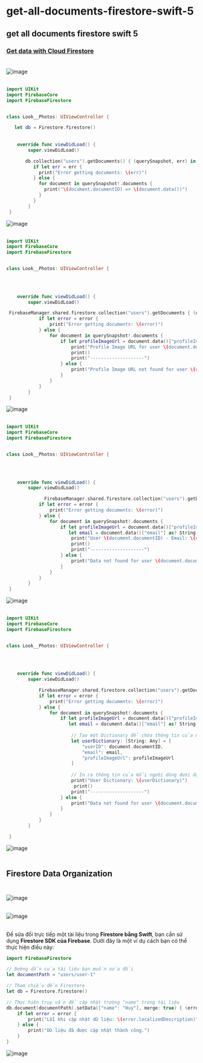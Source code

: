 # get-all-documents-firestore-swift-5
## get all documents firestore swift 5
### [Get data with Cloud Firestore](https://firebase.google.com/docs/firestore/query-data/get-data) <br><br>

![image](https://github.com/Experimenters1/get-all-documents-firestore-swift-5/assets/64000769/b160ae15-6c40-41bb-b2c8-5681395a8f50) <br><br>

```swift
import UIKit
import FirebaseCore
import FirebaseFirestore


class Look__Photos: UIViewController {

   let db = Firestore.firestore()
   
    
    override func viewDidLoad() {
        super.viewDidLoad()

       db.collection("users").getDocuments() { (querySnapshot, err) in
          if let err = err {
            print("Error getting documents: \(err)")
          } else {
            for document in querySnapshot!.documents {
              print("\(document.documentID) => \(document.data())")
            }
          }
        }
 }
```


![image](https://github.com/Experimenters1/get-all-documents-firestore-swift-5/assets/64000769/21a41800-bb38-4b6f-b030-c8d9c84ec07d) <br><br>

```swift
import UIKit
import FirebaseCore
import FirebaseFirestore


class Look__Photos: UIViewController {

  
   
    
    override func viewDidLoad() {
        super.viewDidLoad()

 FirebaseManager.shared.firestore.collection("users").getDocuments { (querySnapshot, error) in
            if let error = error {
                print("Error getting documents: \(error)")
            } else {
                for document in querySnapshot!.documents {
                    if let profileImageUrl = document.data()["profileImageUrl"] as? String {
                        print("Profile Image URL for user \(document.documentID): \(profileImageUrl)")
                        print()
                        print("--------------------")
                    } else {
                        print("Profile Image URL not found for user \(document.documentID)")
                    }
                }
            }
        }
 }

```

![image](https://github.com/Experimenters1/get-all-documents-firestore-swift-5/assets/64000769/ae72b766-3203-4e32-bc82-ddab7e1a762b) <br><br>

```swift
import UIKit
import FirebaseCore
import FirebaseFirestore


class Look__Photos: UIViewController {

  
   
    
    override func viewDidLoad() {
        super.viewDidLoad()

              FirebaseManager.shared.firestore.collection("users").getDocuments { (querySnapshot, error) in
            if let error = error {
                print("Error getting documents: \(error)")
            } else {
                for document in querySnapshot!.documents {
                    if let profileImageUrl = document.data()["profileImageUrl"] as? String,
                       let email = document.data()["email"] as? String {
                        print("User \(document.documentID) - Email: \(email), Profile Image URL: \(profileImageUrl)")
                        print()
                        print("--------------------")
                    } else {
                        print("Data not found for user \(document.documentID)")
                    }
                }
            }
        }
 }
```
![image](https://github.com/Experimenters1/get-all-documents-firestore-swift-5/assets/64000769/9971bad0-44b1-4088-bae4-821f183da30a) <br><br>

```swift
import UIKit
import FirebaseCore
import FirebaseFirestore


class Look__Photos: UIViewController {

  
   
    
    override func viewDidLoad() {
        super.viewDidLoad()

            FirebaseManager.shared.firestore.collection("users").getDocuments { (querySnapshot, error) in
            if let error = error {
                print("Error getting documents: \(error)")
            } else {
                for document in querySnapshot!.documents {
                    if let profileImageUrl = document.data()["profileImageUrl"] as? String,
                       let email = document.data()["email"] as? String {
                        
                        // Tạo một Dictionary để chứa thông tin của mỗi người dùng
                        let userDictionary: [String: Any] = [
                            "userID": document.documentID,
                            "email": email,
                            "profileImageUrl": profileImageUrl
                        ]
                        
                        // In ra thông tin của mỗi người dùng dưới dạng Dictionary
                        print("User Dictionary: \(userDictionary)")
                         print()
                        print("--------------------")
                    } else {
                        print("Data not found for user \(document.documentID)")
                    }
                }
            }
        }

 }
```
![image](https://github.com/Experimenters1/get-all-documents-firestore-swift-5/assets/64000769/fa8c832b-62e4-4081-a813-34dfda9ac1a3) <br><br>

## Firestore Data Organization <br><br>

![image](https://github.com/Experimenters1/get-all-documents-firestore-swift-5/assets/64000769/dade034a-3524-4a8e-b7a7-617a9fb30ca6) <br><br>

![image](https://github.com/Experimenters1/get-all-documents-firestore-swift-5/assets/64000769/f0b8c491-014c-413b-9a55-0fbc7a4dedec) <br><br>

Để sửa đổi trực tiếp một tài liệu trong **Firestore bằng Swift**, bạn cần sử dụng **Firestore SDK của Firebase**. Dưới đây là một ví dụ cách bạn có thể thực hiện điều này:
```swift
import FirebaseFirestore

// Đường dẫn của tài liệu bạn muốn sửa đổi
let documentPath = "users/user-1"

// Tham chiếu đến Firestore
let db = Firestore.firestore()

// Thực hiện truy vấn để cập nhật trường "name" trong tài liệu
db.document(documentPath).setData(["name": "Huy"], merge: true) { (error) in
    if let error = error {
        print("Lỗi khi cập nhật dữ liệu: \(error.localizedDescription)")
    } else {
        print("Dữ liệu đã được cập nhật thành công.")
    }
}
```
![image](https://github.com/Experimenters1/get-all-documents-firestore-swift-5/assets/64000769/d7a1ee61-ef2b-454b-b3eb-02038f97dfdb)<br><br>







